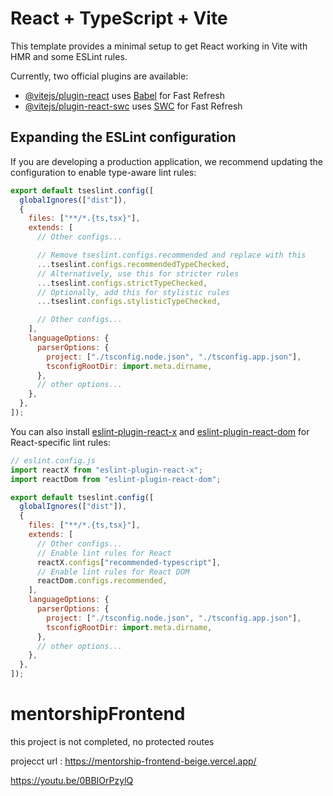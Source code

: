 # React + TypeScript + Vite

This template provides a minimal setup to get React working in Vite with HMR and some ESLint rules.

Currently, two official plugins are available:

- [@vitejs/plugin-react](https://github.com/vitejs/vite-plugin-react/blob/main/packages/plugin-react) uses [Babel](https://babeljs.io/) for Fast Refresh
- [@vitejs/plugin-react-swc](https://github.com/vitejs/vite-plugin-react/blob/main/packages/plugin-react-swc) uses [SWC](https://swc.rs/) for Fast Refresh

## Expanding the ESLint configuration

If you are developing a production application, we recommend updating the configuration to enable type-aware lint rules:

```js
export default tseslint.config([
  globalIgnores(["dist"]),
  {
    files: ["**/*.{ts,tsx}"],
    extends: [
      // Other configs...

      // Remove tseslint.configs.recommended and replace with this
      ...tseslint.configs.recommendedTypeChecked,
      // Alternatively, use this for stricter rules
      ...tseslint.configs.strictTypeChecked,
      // Optionally, add this for stylistic rules
      ...tseslint.configs.stylisticTypeChecked,

      // Other configs...
    ],
    languageOptions: {
      parserOptions: {
        project: ["./tsconfig.node.json", "./tsconfig.app.json"],
        tsconfigRootDir: import.meta.dirname,
      },
      // other options...
    },
  },
]);
```

You can also install [eslint-plugin-react-x](https://github.com/Rel1cx/eslint-react/tree/main/packages/plugins/eslint-plugin-react-x) and [eslint-plugin-react-dom](https://github.com/Rel1cx/eslint-react/tree/main/packages/plugins/eslint-plugin-react-dom) for React-specific lint rules:

```js
// eslint.config.js
import reactX from "eslint-plugin-react-x";
import reactDom from "eslint-plugin-react-dom";

export default tseslint.config([
  globalIgnores(["dist"]),
  {
    files: ["**/*.{ts,tsx}"],
    extends: [
      // Other configs...
      // Enable lint rules for React
      reactX.configs["recommended-typescript"],
      // Enable lint rules for React DOM
      reactDom.configs.recommended,
    ],
    languageOptions: {
      parserOptions: {
        project: ["./tsconfig.node.json", "./tsconfig.app.json"],
        tsconfigRootDir: import.meta.dirname,
      },
      // other options...
    },
  },
]);
```

# mentorshipFrontend

this project is not completed, no protected routes

projecct url : https://mentorship-frontend-beige.vercel.app/

https://youtu.be/0BBIOrPzylQ